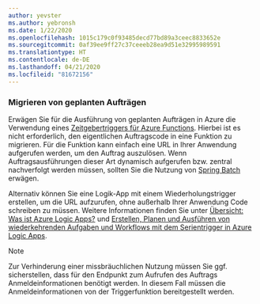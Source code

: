 ```yaml
---
author: yevster
ms.author: yebronsh
ms.date: 1/22/2020
ms.openlocfilehash: 1015c179c0f93485decd77bd89a3ceec8833652e
ms.sourcegitcommit: 0af39ee9ff27c37ceeeb28ea9d51e32995989591
ms.translationtype: HT
ms.contentlocale: de-DE
ms.lasthandoff: 04/21/2020
ms.locfileid: "81672156"
---
```

### <a name="migrate-scheduled-jobs"></a>Migrieren von geplanten Aufträgen

Erwägen Sie für die Ausführung von geplanten Aufträgen in Azure die Verwendung eines [Zeitgebertriggers für Azure Functions](/azure/azure-functions/functions-bindings-timer). Hierbei ist es nicht erforderlich, den eigentlichen Auftragscode in eine Funktion zu migrieren. Für die Funktion kann einfach eine URL in Ihrer Anwendung aufgerufen werden, um den Auftrag auszulösen. Wenn Auftragsausführungen dieser Art dynamisch aufgerufen bzw. zentral nachverfolgt werden müssen, sollten Sie die Nutzung von [Spring Batch](https://spring.io/projects/spring-batch) erwägen.

Alternativ können Sie eine Logik-App mit einem Wiederholungstrigger erstellen, um die URL aufzurufen, ohne außerhalb Ihrer Anwendung Code schreiben zu müssen. Weitere Informationen finden Sie unter [Übersicht: Was ist Azure Logic Apps?](/azure/logic-apps/logic-apps-overview) und [Erstellen, Planen und Ausführen von wiederkehrenden Aufgaben und Workflows mit dem Serientrigger in Azure Logic Apps](/azure/connectors/connectors-native-recurrence).

> [!NOTE]
> Zur Verhinderung einer missbräuchlichen Nutzung müssen Sie ggf. sicherstellen, dass für den Endpunkt zum Aufrufen des Auftrags Anmeldeinformationen benötigt werden. In diesem Fall müssen die Anmeldeinformationen von der Triggerfunktion bereitgestellt werden.
